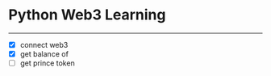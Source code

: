 # Python Web3 Learning
---

- [x] connect web3 
- [x] get balance of
- [ ] get prince token

<!-- TODO -->
